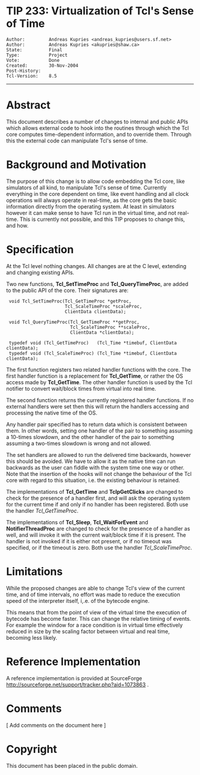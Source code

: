 # TIP 233: Virtualization of Tcl's Sense of Time
	Author:         Andreas Kupries <andreas_kupries@users.sf.net>
	Author:         Andreas Kupries <akupries@shaw.ca>
	State:          Final
	Type:           Project
	Vote:           Done
	Created:        30-Nov-2004
	Post-History:   
	Tcl-Version:    8.5
-----

# Abstract

This document describes a number of changes to internal and public
APIs which allows external code to hook into the routines through
which the Tcl core computes time-dependent information, and to
override them. Through this the external code can manipulate Tcl's
sense of time.

# Background and Motivation

The purpose of this change is to allow code embedding the Tcl core,
like simulators of all kind, to manipulate Tcl's sense of
time. Currently everything in the core dependent on time, like event
handling and all clock operations will always operate in real-time, as
the core gets the basic information directly from the operating
system. At least in simulators however it can make sense to have Tcl
run in the virtual time, and not real-time. This is currently not
possible, and this TIP proposes to change this, and how.

# Specification

At the Tcl level nothing changes. All changes are at the C level,
extending and changing existing APIs.

Two new functions, **Tcl\_SetTimeProc** and **Tcl\_QueryTimeProc**,
are added to the public API of the core. Their signatures are:

	 void Tcl_SetTimeProc(Tcl_GetTimeProc *getProc,
	                      Tcl_ScaleTimeProc *scaleProc,
	                      ClientData clientData);
	
	 void Tcl_QueryTimeProc(Tcl_GetTimeProc **getProc,
	                        Tcl_ScaleTimeProc **scaleProc,
	                        ClientData *clientData);
	
	 typedef void (Tcl_GetTimeProc)   (Tcl_Time *timebuf, ClientData clientData);
	 typedef void (Tcl_ScaleTimeProc) (Tcl_Time *timebuf, ClientData clientData);

The first function registers two related handler functions with the
core. The first handler function is a replacement for
**Tcl\_GetTime**, or rather the OS access made by
**Tcl\_GetTime**. The other handler function is used by the Tcl
notifier to convert wait/block times from virtual into real time.

The second function returns the currently registered handler
functions. If no external handlers were set then this will return the
handlers accessing and processing the native time of the OS.

Any handler pair specified has to return data which is consistent
between them. In other words, setting one handler of the pair to
something assuming a 10-times slowdown, and the other handler of the
pair to something assuming a two-times slowdown is wrong and not
allowed.

The set handlers are allowed to run the delivered time backwards,
however this should be avoided. We have to allow it as the native time
can run backwards as the user can fiddle with the system time one way
or other. Note that the insertion of the hooks will not change the
behaviour of the Tcl core with regard to this situation, i.e. the
existing behaviour is retained.

The implementations of **Tcl\_GetTime** and **TclpGetClicks** are
changed to check for the presence of a handler first, and will ask the
operating system for the current time if and only if no handler has
been registered. Both use the handler _Tcl\_GetTimeProc_.

The implementations of **Tcl\_Sleep**, **Tcl\_WaitForEvent** and
**NotifierThreadProc** are changed to check for the presence of a
handler as well, and will invoke it with the current wait/block time
if it is present. The handler is not invoked if it is either not
present, or if no timeout was specified, or if the timeout is
zero. Both use the handler _Tcl\_ScaleTimeProc_.

# Limitations

While the proposed changes are able to change Tcl's view of the
current time, and of time intervals, no effort was made to reduce the
execution speed of the interpreter itself, i,.e. of the bytecode
engine.

This means that from the point of view of the virtual time the
execution of bytecode has become faster. This can change the relative
timing of events. For example the window for a race condition is in
virtual time effectively reduced in size by the scaling factor between
virtual and real time, becoming less likely.

# Reference Implementation

A reference implementation is provided at SourceForge
<http://sourceforge.net/support/tracker.php?aid=1073863> .

# Comments

[ Add comments on the document here ]

# Copyright

This document has been placed in the public domain.


